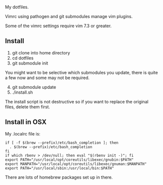 My dotfiles.

Vimrc using pathogen and git submodules manage vim plugins.

Some of the vimrc settings require vim 7.3 or greater.

## Install

1. git clone into home directory
2. cd dotfiles
3. git submodule init

You might want to be selective which submodules you update, there is quite
a few now and some may not be required.

4. git submodule update
5. ./install.sh

The install script is not destructive so if you want to replace the original
files, delete them first.

## Install in OSX

My .localrc file is:

    if [ -f $(brew --prefix)/etc/bash_completion ]; then
      . $(brew --prefix)/etc/bash_completion
    fi
    if which rbenv > /dev/null; then eval "$(rbenv init -)"; fi
    export PATH="/usr/local/opt/coreutils/libexec/gnubin:$PATH"
    export MANPATH="/usr/local/opt/coreutils/libexec/gnuman:$MANPATH"
    export PATH="/usr/local/sbin:/usr/local/bin:$PATH"

There are lots of homebrew packages set up in there.
